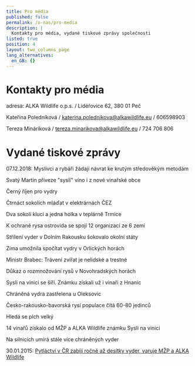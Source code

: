 ```yaml
---
title: Pro média
published: false
permalink: /o-nas/pro-media
description: |
  Kontakty pro média, vydané tiskové zprávy společnosti
listed: true
position: 4
layout: two_columns_page
lang_alternatives:
  en_GB: {}
---
```

# Kontakty pro média

adresa: ALKA Wildlife o.p.s. / Lidéřovice 62, 380 01  Peč



Kateřina Poledníková / katerina.polednikova@alkawildlife.eu / 606598903

Tereza Mináriková / tereza.minarikova@alkawildlife.eu / 724 706 806



# Vydané tiskové zprávy

07.12.2018: Myslivci a rybáři žádají návrat ke krutým středověkým metodám

Svatý Martin přiveze "syslí" víno i z nové vinařské obce

Černý říjen pro vydry

Čtrnáct sokolích mláďat v elektrárnách ČEZ

Dva sokolí kluci a jedna holka v teplárně Trmice

K ochraně rysa ostrovida se spojí 12 organizací ze 6 zemí

Střílení vyder v Dolním Rakousku šokovalo okolní státy

Zima umožnila spočítat vydry v Orlických horách

Ministr Brabec: Trávení zvířat je nelidské a trestné

Důkaz o rozmnožování rysů v Novohradských horách

Sysli na vinici se šíří. Známku získali už i vinaři z Hnanic

Chráněná vydra zastřelena u Oleksovic

Česko-rakousko-bavorská rysí populace čítá 60-80 jedinců

Hledá se plch velký

14 vinařů získalo od MŽP a ALKA Wildlife známku Sysli na vinici

Na silnicích umírá stále více chráněných vyder

30.01.2015: [Pytláctví v ČR zabíjí ročně až desítky vyder, varuje MŽP a ALKA Wildlife](/news/pytláci-v-čr-zabijí-ročně-až-desítky-vyder-varuje-mžp-a-alka-wildlife)
